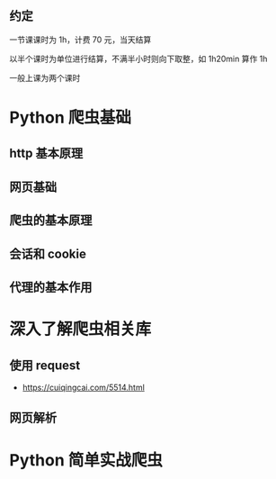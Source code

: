## 约定

一节课课时为 1h，计费 70 元，当天结算

以半个课时为单位进行结算，不满半小时则向下取整，如 1h20min 算作 1h

一般上课为两个课时

# Python 爬虫基础

## http 基本原理

## 网页基础

## 爬虫的基本原理

## 会话和 cookie

## 代理的基本作用

# 深入了解爬虫相关库

## 使用 request

- https://cuiqingcai.com/5514.html

## 网页解析

# Python 简单实战爬虫

